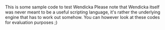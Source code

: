 This is some sample code to test Wendicka
Please note that Wendicka itself was never meant to be a useful scripting language, it's rather the underlying engine that has to work out somehow.
You can however look at these codes for evaluation purposes ;)
